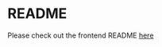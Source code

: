 # README

Please check out the frontend README [here](https://github.com/patrickcandlin/scoreKeeperFrontEnd)
